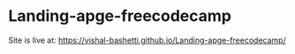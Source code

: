 # Landing-apge-freecodecamp

Site is live at: https://vishal-bashetti.github.io/Landing-apge-freecodecamp/
